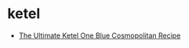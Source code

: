 # ketel

 * [The Ultimate Ketel One Blue Cosmopolitan Recipe](../index/t/the-ultimate-ketel-one-blue-cosmopolitan-recipe.json)
